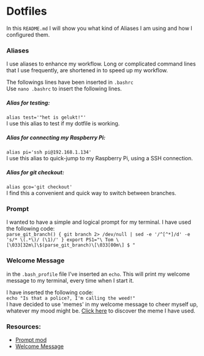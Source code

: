 # Dotfiles
In this `README.md` I will show you what kind of Aliases I am using and how I configured them.

### Aliases
I use aliases to enhance my workflow. Long or complicated command lines that I use frequently, are shortened in to speed up my workflow.  

The followings lines have been inserted in `.bashrc`  
Use `nano .bashrc` to insert the following lines.  

##### Alias for testing:
`alias test='"het is gelukt!"'`  
I use this alias to test if my dotfile is working.

##### Alias for connecting my Raspberry Pi:
`alias pi='ssh pi@192.168.1.134'`  
I use this alias to quick-jump to my Raspberry Pi, using a SSH connection.

##### Alias for git checkout:  
`alias gco='git checkout'`  
I find this a convenient and quick way to switch between branches.

### Prompt
I wanted to have a simple and logical prompt for my terminal. I have used the following code:  
`parse_git_branch() {
     git branch 2> /dev/null | sed -e '/^[^*]/d' -e 's/* \(.*\)/ (\1)/'
}
export PS1="\ Tom \[\033[32m\]\$(parse_git_branch)\[\033[00m\] $ "`  

### Welcome Message

in the `.bash_profile` file I've inserted an `echo`. This will print my welcome message to my terminal, every time when I start it.  

I have inserted the following code:  
`echo "Is that a police?, I'm calling the weed!"`  
I have decided to use 'memes' in my welcome message to cheer myself up, whatever my mood might be. [Click here](https://www.youtube.com/watch?v=GAxD39rGUeE) to discover the meme I have used.



### Resources:
* [Prompt mod](https://www.digitalocean.com/community/tutorials/an-introduction-to-useful-bash-aliases-and-functions)
* [Welcome Message](https://unix.stackexchange.com/questions/171938/how-to-display-welcome-message-in-unix)
